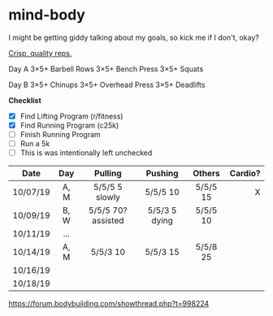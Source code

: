 # mind-body

I might be getting giddy talking about my goals, so kick me if I don't, okay?

[Crisp, quality reps.](https://thefitness.wiki/routines/r-fitness-basic-beginner-routine/)

Day A
    3×5+ Barbell Rows
    3×5+ Bench Press
    3×5+ Squats

Day B
    3×5+ Chinups
    3×5+ Overhead Press
    3×5+ Deadlifts

__Checklist__
- [x] Find Lifting Program (r/fitness)
- [x] Find Running Program (c25k)
- [ ] Finish Running Program
- [ ] Run a 5k
- [ ] This is was intentionally left unchecked

Date | Day | Pulling | Pushing | Others | Cardio? 
--- | :---: | :---: | :---: | :---: | ---:
10/07/19 | A, M | 5/5/5 5 slowly | 5/5/5 10 | 5/5/5 15 | X
10/09/19 | B, W | 5/5/5 70? assisted | 5/5/3 5 dying | 5/5/5 10
10/11/19 | ... | | |
10/14/19 | A, M | 5/5/3 10 | 5/5/3 15 | 5/5/8 25
10/16/19 | | | |
10/18/19 | | | | 

<https://forum.bodybuilding.com/showthread.php?t=998224>
